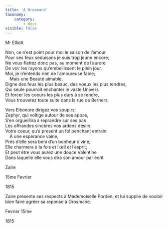 ```yaml
---
title: 'A Orosmane'
taxonomy:
    category:
        - docs
visible: false
---
```


<div class="author">Mr Elliott</div>

Non, ce n’est point pour moi le saison de l’amour  
Pour ses feux seduisans je suis trop jeune encore;  
Ne vous flattez donc pas, au moment de l’aurore  
De voir les rayons qu’embellissent le plein jour.  
Moi, je n’entends rien de l’amoureuse fable;  
&emsp;Mais une Beauté aimable,  
Digne des feux les plus beauc, des voeux les plus tendres,  
Qui seule pourroit enchanter le vaste Univers  
Et forcer les coeurs les plus durs à se rendre,  
Vous trouverez toute suite dans la rue de Berners.

Vers Elèonore dirigez vos soupirs;  
Zephyr, qui voltige autour de ses appas,  
S’en orgueillira à reprandre sur ses pas  
Les offrandes sincères vos ardens désirs.  
Votre coeur, qu’à present un fol penchant entrain  
&emsp;À une espérance vaine,  
Prés d’elle sera beni d’un bonheur divine;  
Elle charmera à la fois et l’œil et l’esprit;  
Et peut être vous aurez une douce Valentine  
Dans laquelle elle vous dira son amour par écrit

Zaire

15me Fevrier

1815

Zaire présente ses respects à Mademoiselle Porden, et lui supplie de vouloir bien faire agréer sa reponse à Orosmane.

Fevrier 15me

1815